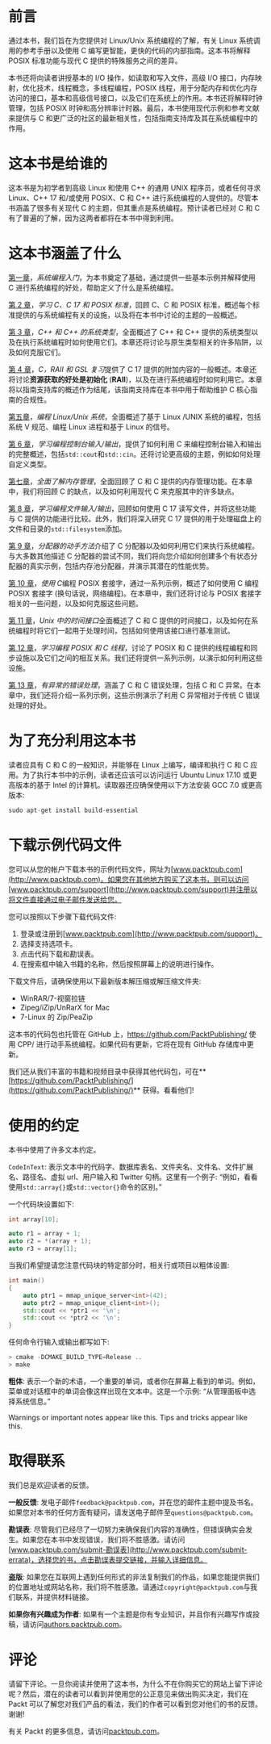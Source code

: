 # 前言

通过本书，我们旨在为您提供对 Linux/Unix 系统编程的了解，有关 Linux 系统调用的参考手册以及使用 C 编写更智能，更快的代码的内部指南。这本书将解释 POSIX 标准功能与现代 C 提供的特殊服务之间的差异。

本书还将向读者讲授基本的 I/O 操作，如读取和写入文件，高级 I/O 接口，内存映射，优化技术，线程概念，多线程编程，POSIX 线程，用于分配内存和优化内存访问的接口，基本和高级信号接口，以及它们在系统上的作用。本书还将解释时钟管理，包括 POSIX 时钟和高分辨率计时器。最后，本书使用现代示例和参考文献来提供与 C 和更广泛的社区的最新相关性，包括指南支持库及其在系统编程中的作用。

# 这本书是给谁的

这本书是为初学者到高级 Linux 和使用 C++ 的通用 UNIX 程序员，或者任何寻求 Linux、C++ 17 和/或使用 POSIX、C 和 C++ 进行系统编程的人提供的。尽管本书涵盖了很多有关现代 C 的主题，但其重点是系统编程。预计读者已经对 C 和 C 有了普遍的了解，因为这两者都将在本书中得到利用。

# 这本书涵盖了什么

[第一章](01.html)，*系统编程入门*，为本书奠定了基础，通过提供一些基本示例并解释使用 C 进行系统编程的好处，帮助定义了什么是系统编程。

[第 2 章](02.html)，*学习 C、C 17 和 POSIX 标准*，回顾 C、C 和 POSIX 标准，概述每个标准提供的与系统编程有关的设施，以及将在本书中讨论的主题的一般概述。

[第 3 章](03.html)，*C++ 和 C++ 的系统类型*，全面概述了 C++ 和 C++ 提供的系统类型以及在执行系统编程时如何使用它们。本章还将讨论与原生类型相关的许多陷阱，以及如何克服它们。

[第 4 章](04.html)，*C，RAII 和 GSL 复习*提供了 C 17 提供的附加内容的一般概述。本章还将讨论**资源获取的好处是初始化** (**RAII**)，以及在进行系统编程时如何利用它。本章将以指南支持库的概述作为结尾，该指南支持库在本书中用于帮助维护 C 核心指南的合规性。

[第五章](05.html)，*编程 Linux/Unix 系统*，全面概述了基于 Linux /UNIX 系统的编程，包括系统 V 规范、编程 Linux 进程和基于 Linux 的信号。

[第 6 章](06.html)，*学习编程控制台输入/输出*，提供了如何利用 C 来编程控制台输入和输出的完整概述，包括`std::cout`和`std::cin`。还将讨论更高级的主题，例如如何处理自定义类型。

[第七章](07.html)，*全面了解内存管理*，全面回顾了 C 和 C 提供的内存管理功能。在本章中，我们将回顾 C 的缺点，以及如何利用现代 C 来克服其中的许多缺点。

[第 8 章](08.html)，*学习编程文件输入/输出*，回顾如何使用 C 17 读写文件，并将这些功能与 C 提供的功能进行比较。此外，我们将深入研究 C 17 提供的用于处理磁盘上的文件和目录的`std::filesystem`添加。

[第 9 章](09.html)，*分配器的动手方法*介绍了 C 分配器以及如何利用它们来执行系统编程。与大多数其他描述 C 分配器的尝试不同，我们将向您介绍如何创建多个有状态分配器的真实示例，包括内存池分配器，并演示其潜在的性能优势。

[第 10 章](10.html)，*使用 C*编程 POSIX 套接字，通过一系列示例，概述了如何使用 C 编程 POSIX 套接字 (换句话说，网络编程)。在本章中，我们还将讨论与 POSIX 套接字相关的一些问题，以及如何克服这些问题。

[第 11 章](11.html)，*Unix 中的时间接口*全面概述了 C 和 C 提供的时间接口，以及如何在系统编程时将它们一起用于处理时间，包括如何使用该接口进行基准测试。

[第 12 章](12.html)，*学习编程 POSIX 和 C 线程*，讨论了 POSIX 和 C 提供的线程编程和同步设施以及它们之间的相互关系。我们还将提供一系列示例，以演示如何利用这些设施。

[第 13 章](13.html)，*有异常的错误处理*，涵盖了 C 和 C 错误处理，包括 C 和 C 异常。在本章中，我们还将介绍一系列示例，这些示例演示了利用 C 异常相对于传统 C 错误处理的好处。

# 为了充分利用这本书

读者应具有 C 和 C 的一般知识，并能够在 Linux 上编写，编译和执行 C 和 C 应用。为了执行本书中的示例，读者还应该可以访问运行 Ubuntu Linux 17.10 或更高版本的基于 Intel 的计算机。读取器还应确保使用以下方法安装 GCC 7.0 或更高版本:

```cpp
sudo apt-get install build-essential
```

# 下载示例代码文件

您可以从您的帐户下载本书的示例代码文件，网址为[www.packtpub.com](http://www.packtpub.com)。如果您在其他地方购买了这本书，则可以访问[www.packtpub.com/support](http://www.packtpub.com/support)并注册以将文件直接通过电子邮件发送给您。

您可以按照以下步骤下载代码文件:

1.  登录或注册到[www.packtpub.com](http://www.packtpub.com/support)。
2.  选择支持选项卡。
3.  点击代码下载和勘误表。
4.  在搜索框中输入书籍的名称，然后按照屏幕上的说明进行操作。

下载文件后，请确保使用以下最新版本解压缩或解压缩文件夹:

*   WinRAR/7-视窗拉链
*   Zipeg/iZip/UnRarX for Mac
*   7-Linux 的 Zip/PeaZip

这本书的代码包也托管在 GitHub 上，https://github.com/PacktPublishing/ 使用 CPP/ 进行动手系统编程。如果代码有更新，它将在现有 GitHub 存储库中更新。

我们还从我们丰富的书籍和视频目录中获得其他代码包，可在**[https://github.com/PacktPublishing/](https://github.com/PacktPublishing/)** 获得。看看他们!

# 使用的约定

本书中使用了许多文本约定。

`CodeInText`: 表示文本中的代码字、数据库表名、文件夹名、文件名、文件扩展名、路径名、虚拟 url、用户输入和 Twitter 句柄。这里有一个例子: “例如，看看使用`std::array{}`或`std::vector{}`命令的区别。”

一个代码块设置如下:

```cpp
int array[10];

auto r1 = array + 1;
auto r2 = *(array + 1);
auto r3 = array[1];
```

当我们希望提请您注意代码块的特定部分时，相关行或项目以粗体设置:

```cpp
int main()
{
    auto ptr1 = mmap_unique_server<int>(42);
    auto ptr2 = mmap_unique_client<int>();
    std::cout << *ptr1 << '\n';
    std::cout << *ptr2 << '\n';
}
```

任何命令行输入或输出都写如下:

```cpp
> cmake -DCMAKE_BUILD_TYPE=Release ..
> make
```

**粗体**: 表示一个新的术语，一个重要的单词，或者你在屏幕上看到的单词。例如，菜单或对话框中的单词会像这样出现在文本中。这是一个示例: “从管理面板中选择系统信息。”

Warnings or important notes appear like this. Tips and tricks appear like this.

# 取得联系

我们总是欢迎读者的反馈。

**一般反馈**: 发电子邮件`feedback@packtpub.com`，并在您的邮件主题中提及书名。如果您对本书的任何方面有疑问，请发送电子邮件至`questions@packtpub.com`。

**勘误表**: 尽管我们已经尽了一切努力来确保我们内容的准确性，但错误确实会发生。如果您在本书中发现错误，我们将不胜感激。请访问[www.packtpub.com/submit-勘误表](http://www.packtpub.com/submit-errata)，选择您的书，点击勘误表提交链接，并输入详细信息。

**盗版**: 如果您在互联网上遇到任何形式的非法复制我们的作品，如果您能提供我们的位置地址或网站名称，我们将不胜感激。请通过`copyright@packtpub.com`与我们联系，并提供材料链接。

**如果你有兴趣成为作者**: 如果有一个主题是你有专业知识，并且你有兴趣写作或投稿，请访问[authors.packtpub.com](http://authors.packtpub.com/)。

# 评论

请留下评论。一旦你阅读并使用了这本书，为什么不在你购买它的网站上留下评论呢？然后，潜在的读者可以看到并使用您的公正意见来做出购买决定，我们在 Packt 可以了解您对我们产品的看法，我们的作者可以看到您对他们的书的反馈。谢谢!

有关 Packt 的更多信息，请访问[packtpub.com](https://www.packtpub.com/)。